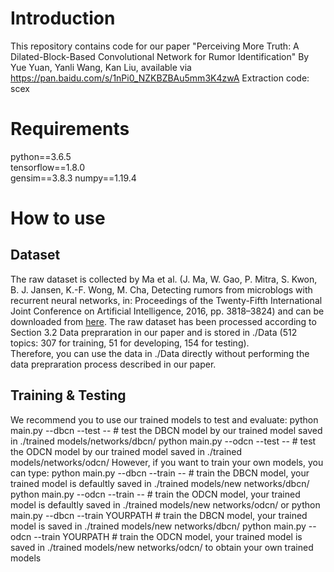 # Introduction
This repository contains code for our paper "Perceiving More Truth: A Dilated-Block-Based Convolutional Network for Rumor Identification" By Yue Yuan, Yanli Wang, Kan Liu, available via https://pan.baidu.com/s/1nPi0_NZKBZBAu5mm3K4zwA Extraction code: scex
# Requirements
python==3.6.5  
tensorflow==1.8.0  
gensim==3.8.3
numpy==1.19.4
# How to use
## Dataset
The raw dataset is collected by Ma et al. (J. Ma, W. Gao, P. Mitra, S. Kwon, B. J. Jansen, K.-F. Wong, M. Cha, Detecting rumors from microblogs with recurrent neural networks, in: Proceedings of the Twenty-Fifth International Joint Conference on Artificial Intelligence, 2016, pp. 3818–3824) and can be downloaded from [here](https://alt.qcri.org/~wgao/data/rumdect.zip). 
The raw dataset has been processed according to Section 3.2 Data prepraration in our paper and is stored in ./Data (512 topics: 307 for training, 51 for developing, 154 for testing).   
Therefore, you can use the data in ./Data directly without performing the data prepraration process described in our paper.   
## Training & Testing
We recommend you to use our trained models to test and evaluate:
python main.py --dbcn --test -- # test the DBCN model by our trained model saved in ./trained models/networks/dbcn/
python main.py --odcn --test -- # test the ODCN model by our trained model saved in ./trained models/networks/odcn/
However, if you want to train your own models, you can type: 
python main.py --dbcn --train -- # train the DBCN model, your trained model is defaultly saved in ./trained models/new networks/dbcn/
python main.py --odcn --train -- # train the ODCN model, your trained model is defaultly saved in ./trained models/new networks/odcn/
or
python main.py --dbcn --train YOURPATH # train the DBCN model, your trained model is saved in ./trained models/new networks/dbcn/
python main.py --odcn --train YOURPATH # train the ODCN model, your trained model is saved in ./trained models/new networks/odcn/
to obtain your own trained models
